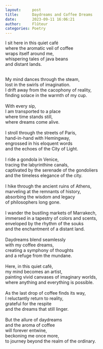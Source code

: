```yaml
---
layout:     post
title:      Daydreams and Coffee Dreams
date:       2023-09-11 16:06:21 
author:     Flûteur
categories: Poetry
---
```

I sit here in this quiet café
<br>
where the aromatic veil of coffee
<br>
wraps itself around me,
<br>
whispering tales of java beans
<br>
and distant lands.
<br>

<br>
My mind dances through the steam,
<br>
lost in the swirls of imagination.
<br>
I drift away from the cacophony of reality,
<br>
finding solace in the warmth of my cup.
<br>

<br>
With every sip,
<br>
I am transported to a place
<br>
where time stands still,
<br>
where dreams come alive.
<br>

<br>
I stroll through the streets of Paris,
<br>
hand-in-hand with Hemingway,
<br>
engrossed in his eloquent words
<br>
and the echoes of the City of Light.
<br>

<br>
I ride a gondola in Venice,
<br>
tracing the labyrinthine canals,
<br>
captivated by the serenade of the gondoliers
<br>
and the timeless elegance of the city.
<br>

<br>
I hike through the ancient ruins of Athens,
<br>
marveling at the remnants of history,
<br>
absorbing the wisdom and legacy
<br>
of philosophers long gone.
<br>

<br>
I wander the bustling markets of Marrakech,
<br>
immersed in a tapestry of colors and scents,
<br>
enveloped by the rhythm of the souks
<br>
and the enchantment of a distant land.
<br>

<br>
Daydreams blend seamlessly
<br>
with my coffee dreams,
<br>
creating a symphony of thoughts
<br>
and a refuge from the mundane.
<br>

<br>
Here, in this quiet café,
<br>
my mind becomes an artist,
<br>
painting vivid canvases of imaginary worlds,
<br>
where anything and everything is possible.
<br>

<br>
As the last drop of coffee finds its way,
<br>
I reluctantly return to reality,
<br>
grateful for the respite
<br>
and the dreams that still linger.
<br>

<br>
But the allure of daydreams
<br>
and the aroma of coffee
<br>
will forever entwine,
<br>
beckoning me once more,
<br>
to journey beyond the realm of the ordinary.